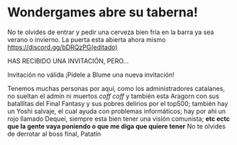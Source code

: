 # Wondergames abre su taberna!
No te olvides de entrar y pedir una cerveza bien fría en la barra ya sea verano o invierno.
La puerta esta abierta ahora mismo https://discord.gg/bDRQzPG(editado)

HAS RECIBIDO UNA INVITACIÓN, PERO...

Invitación no válida
¡Pídele a Blume una nueva invitación!


Tenemos muchas personas por aquí, como los administradores catalanes, no sueltan el admin ni muertos *coff coff* y también esta Aragorn con sus batallitas del Final Fantasy y sus pobres delirios por el top500; también hay un Yoshi salvaje, el cual ayuda con problemas informáticos; hay por ahi un rojo llamado Dequei, siempre esta bien tener una visión comunista; **etc ectc que la gente vaya poniendo o que me diga que quiere tener**
No te olvides de derrotar al boss final, Patatín
